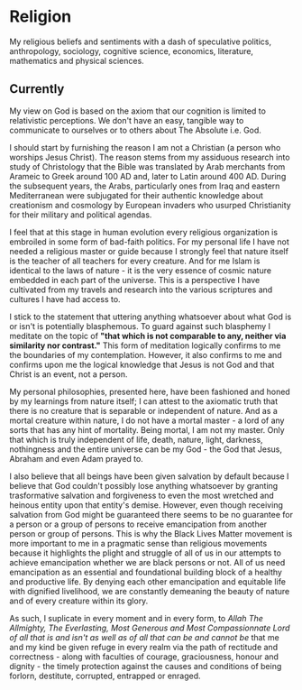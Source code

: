 # Religion
My religious beliefs and sentiments with a dash of speculative politics, anthropology, sociology, cognitive science, economics, literature, mathematics and physical sciences. 

## Currently
My view on God is based on the axiom that our cognition is limited to relativistic perceptions. We don't have an easy, tangible way to communicate to ourselves or to others about The Absolute i.e. God. 

I should start by furnishing the reason I am not a Christian (a person who worships Jesus Christ). The reason stems from my assiduous research into study of Christology that the Bible was translated by Arab merchants from Arameic to Greek around 100 AD and, later to Latin around 400 AD. During the subsequent years, the Arabs, particularly ones from Iraq and eastern Mediterranean were subjugated for their authentic knowledge about creationism and cosmology by European invaders who usurped Christianity for their military and political agendas. 

I feel that at this stage in human evolution every religious organization is embroiled in some form of bad-faith politics. For my personal life I have not needed a religious master or guide because I strongly feel that nature itself is the teacher of all teachers for every creature. And for me Islam is identical to the laws of nature - it is the very essence of cosmic nature embedded in each part of the universe. This is a perspective I have cultivated from my travels and research into the various scriptures and cultures I have had access to. 

I stick to the statement that uttering anything whatsoever about what God is or isn't is potentially blasphemous. To guard against such blasphemy I meditate on the topic of **"that which is not comparable to any, neither via similarity nor contrast."**
This form of meditation logically confirms to me the boundaries of my contemplation. However, it also confirms to me and confirms upon me the logical knowledge that Jesus is not God and that Christ is an event, not a person. 

My personal philosophies, presented here, have been fashioned and honed by my learnings from nature itself; I can attest to the axiomatic truth that there is no creature that is separable or independent of nature. And as a mortal creature within nature, I do not have a mortal master - a lord of any sorts that has any hint of mortality. Being mortal, I am not my master. Only that which is truly independent of life, death, nature, light, darkness, nothingness and the entire universe can be my God - the God that Jesus, Abraham and even Adam prayed to. 

I also believe that all beings have been given salvation by default because I believe that God couldn't possibly lose anything whatsoever by granting trasformative salvation and forgiveness to even the most wretched and heinous entity upon that entity's demise. However, even though receiving salvation from God might be guaranteed there seems to be no guarantee for a person or a group of persons to receive emancipation from another person or group of persons. This is why the Black Lives Matter movement is more important to me in a pragmatic sense than religious movements because it highlights the plight and struggle of all of us in our attempts to achieve emancipation whether we are black persons or not. All of us need emancipation as an essential and foundational building block of a healthy and productive life. By denying each other emancipation and equitable life with dignified livelihood, we are constantly demeaning the beauty of nature and of every creature within its glory. 

As such, I suplicate in every moment and in every form, to *Allah The Allmighty, The Everlasting, Most Generous and Most Compassionnate Lord of all that is and isn't as well as of all that can be and cannot be* that me and my kind be given refuge in every realm via the path of rectitude and correctness - along with faculties of courage, graciousness, honour and dignity - the timely protection against the causes and conditions of being forlorn, destitute, corrupted, entrapped or enraged. 
